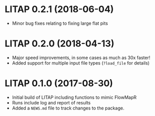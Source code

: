 # LITAP 0.2.1 (2018-06-04)

- Minor bug fixes relating to fixing large flat pits

# LITAP 0.2.0 (2018-04-13)

- Major speed improvements, in some cases as much as 30x faster!
- Added support for multiple input file types (`?load_file` for details)

# LITAP 0.1.0 (2017-08-30)

- Initial build of LITAP including functions to mimic FlowMapR
- Runs include log and report of results
- Added a `NEWS.md` file to track changes to the package.



